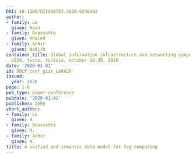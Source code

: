 ```yaml
---
DOI: 10.1109/GIIS50753.2020.9248482
author:
- family: Le
  given: Hoan
- family: Boussetta
  given: Khaled
- family: Achir
  given: Nadjib
container_title: Global information infrastructure and networking symposium, GIIS
  2020, tunis, tunisia, october 28-30, 2020
date: '2020-01-01'
id: DBLP_conf_giis_LeBA20
issued:
  year: 2020
page: 1-6
pub_type: paper-conference
pubdate: '2020-01-01'
publisher: IEEE
short_author:
- family: Le
  given: H.
- family: Boussetta
  given: K.
- family: Achir
  given: N.
title: A unified and semantic data model for fog computing
---
```

